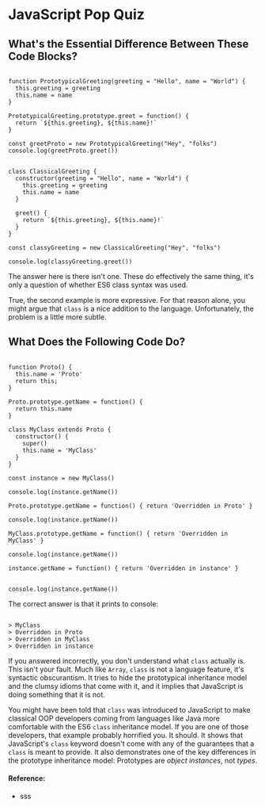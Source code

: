 # JavaScript Pop Quiz

## What's the Essential Difference Between These Code Blocks?

```JS

function PrototypicalGreeting(greeting = "Hello", name = "World") {
  this.greeting = greeting
  this.name = name
}

PrototypicalGreeting.prototype.greet = function() {
  return `${this.greeting}, ${this.name}!`
}

const greetProto = new PrototypicalGreeting("Hey", "folks")
console.log(greetProto.greet())

```

```JS

class ClassicalGreeting {
  constructor(greeting = "Hello", name = "World") {
    this.greeting = greeting
    this.name = name
  }

  greet() {
    return `${this.greeting}, ${this.name}!`
  }
}

const classyGreeting = new ClassicalGreeting("Hey", "folks")

console.log(classyGreeting.greet())

```

The answer here is there isn't one. These do effectively the same thing, it's only a question of whether ES6 class syntax was used.

True, the second example is more expressive. For that reason alone, you might argue that `class` is a nice addition to the language. Unfortunately, the problem is a little more subtle.


## What Does the Following Code Do?

```JS

function Proto() {
  this.name = 'Proto'
  return this;
}

Proto.prototype.getName = function() {
  return this.name
}

class MyClass extends Proto {
  constructor() {
    super()
    this.name = 'MyClass'
  }
}

const instance = new MyClass()

console.log(instance.getName())

Proto.prototype.getName = function() { return 'Overridden in Proto' }

console.log(instance.getName())

MyClass.prototype.getName = function() { return 'Overridden in MyClass' }

console.log(instance.getName())

instance.getName = function() { return 'Overridden in instance' }


console.log(instance.getName())

```

The correct answer is that it prints to console:

```JS

> MyClass
> Overridden in Proto
> Overridden in MyClass
> Overridden in instance

```

If you answered incorrectly, you don't understand what `class` actually is. This isn't your fault. Much like `Array`, `class` is not a language feature, it's syntactic obscurantism. It tries to hide the prototypical inheritance model and the clumsy idioms that come with it, and it implies that JavaScript is doing something that it is not.

You might have been told that `class` was introduced to JavaScript to make classical OOP developers coming from languages like Java more comfortable with the ES6 `class` inheritance model. If you are one of those developers, that example probably horrified you. It should. It shows that JavaScript's `class` keyword doesn't come with any of the guarantees that a `class` is meant to provide. It also demonstrates one of the key differences in the prototype inheritance model: Prototypes are _object instances_, not _types_.


#### Reference:

- sss